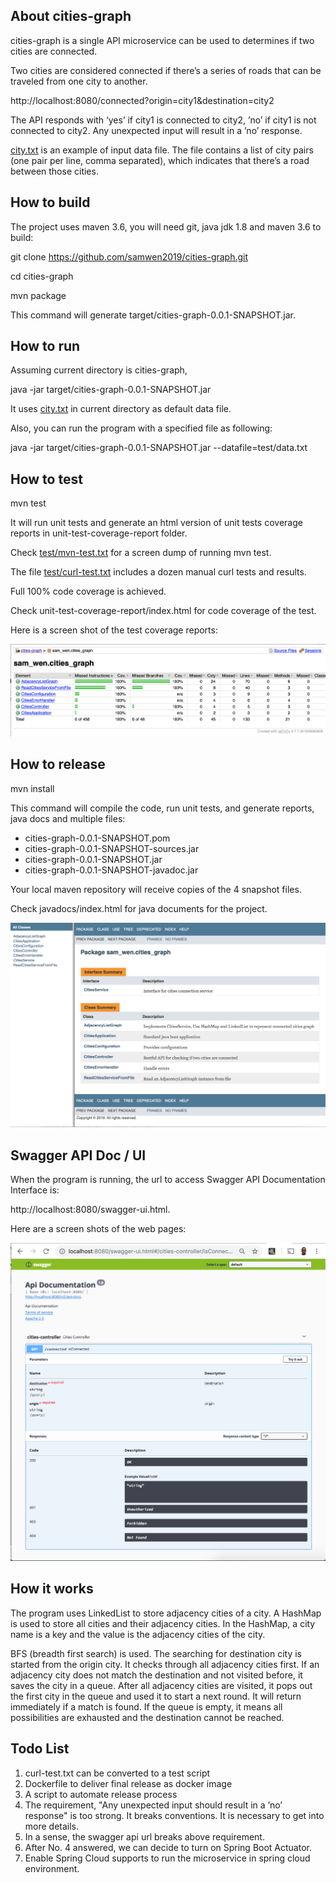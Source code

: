 About cities-graph
------------------

cities-graph is a single API microservice can be used to determines if two cities are connected.

Two cities are considered connected if there’s a series of roads that can be traveled from one city to another.

http://localhost:8080/connected?origin=city1&destination=city2

The API responds with ‘yes’ if city1 is connected to city2, ’no’ if city1 is not connected to city2. Any unexpected input will result in a ’no’ response.

<a href="city.txt">city.txt</a> is an example of input data file. The file contains a list of city pairs (one pair per line, comma separated), which indicates that there’s a road between those cities.

How to build 
-------------

The project uses maven 3.6, you will need git, java jdk 1.8 and maven 3.6 to build:

git clone https://github.com/samwen2019/cities-graph.git

cd cities-graph

mvn package

This command will generate target/cities-graph-0.0.1-SNAPSHOT.jar.

How to run
----------

Assuming current directory is cities-graph, 

java -jar target/cities-graph-0.0.1-SNAPSHOT.jar

It uses <a href="city.txt">city.txt</a> in current directory as default data file.

Also, you can run the program with a specified file as following:

java -jar target/cities-graph-0.0.1-SNAPSHOT.jar --datafile=test/data.txt

How to test
------------

mvn test

It will run unit tests and generate an html version of unit tests coverage reports in unit-test-coverage-report folder.

Check <a href="test/mvn-test.txt">test/mvn-test.txt</a> for a screen dump of running mvn test.

The file <a href="test/curl-test.txt">test/curl-test.txt</a> includes a dozen manual curl tests and results.

Full 100% code coverage is achieved.

Check unit-test-coverage-report/index.html for code coverage of the test.

Here is a screen shot of the test coverage reports:

![jacoco-1.png](https://github.com/samwen2019/cities-graph/raw/master/unit-test-coverage-report/jacoco-1.png)

How to release
---------------

mvn install

This command will compile the code, run unit tests, and generate reports, java docs and multiple files:

- cities-graph-0.0.1-SNAPSHOT.pom
- cities-graph-0.0.1-SNAPSHOT-sources.jar
- cities-graph-0.0.1-SNAPSHOT.jar
- cities-graph-0.0.1-SNAPSHOT-javadoc.jar

Your local maven repository will receive copies of the 4 snapshot files.

Check javadocs/index.html for java documents for the project.

![javadocs.png](https://github.com/samwen2019/cities-graph/raw/master/javadocs/javadocs.png)

Swagger API Doc / UI
----------------------

When the program is running, the url to access Swagger API Documentation Interface is:

http://localhost:8080/swagger-ui.html.

Here are a screen shots of the web pages:

![swagger-page-1.png](https://github.com/samwen2019/cities-graph/raw/master/test/swagger-page-1.png)

How it works
------------

The program uses LinkedList to store adjacency cities of a city. A HashMap is used to store all cities and their adjacency cities. In the HashMap, a city name is a key and the value is the adjacency cities of the city.

BFS (breadth first search) is used. The searching for destination city is started from the origin city. It checks through all adjacency cities first. If an adjacency city does not match the destination and not visited before, it saves the city in a queue. After all adjacency cities are visited, it pops out the first city in the queue and used it to start a next round. It will return immediately if a match is found. If the queue is empty, it means all possibilities are exhausted and the destination cannot be reached.

Todo List
----------

1. curl-test.txt can be converted to a test script
2. Dockerfile to deliver final release as docker image
3. A script to automate release process
4. The requirement, "Any unexpected input should result in a ’no’ response" is too strong. It breaks conventions. It is necessary to get into more details.
5. In a sense, the swagger api url breaks above requirement.
6. After No. 4 answered, we can decide to turn on Spring Boot Actuator.
7. Enable Spring Cloud supports to run the microservice in spring cloud environment. 
